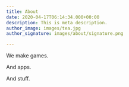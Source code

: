 ```yaml
---
title: About
date: 2020-04-17T06:14:34.000+00:00
description: This is meta description.
author_image: images/tea.jpg
author_signature: images/about/signature.png

---
```

We make games.

And apps.

And stuff.